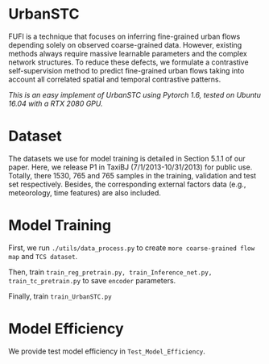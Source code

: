 # UrbanSTC

FUFI is a technique that focuses on inferring fine-grained urban flows depending solely on observed coarse-grained data. However, existing methods always require massive learnable parameters and the complex network structures. To reduce these defects, we formulate a contrastive self-supervision method to predict fine-grained urban flows taking into account all correlated spatial and temporal contrastive patterns.

*This is an easy implement of UrbanSTC using Pytorch 1.6, tested on Ubuntu 16.04 with a RTX 2080 GPU.*

# Dataset

The datasets we use for model training is detailed in Section 5.1.1 of our paper. Here, we release P1 in TaxiBJ (7/1/2013-10/31/2013) for public use. Totally, there 1530, 765 and 765 samples in the training, validation and test set respectively. Besides, the corresponding external factors data (e.g., meteorology, time features) are also included. 

# Model  Training

First, we run `./utils/data_process.py` to create `more coarse-grained flow map` and `TCS dataset`.

Then, train `train_reg_pretrain.py, train_Inference_net.py, train_tc_pretrain.py` to save `encoder` parameters.

Finally, train `train_UrbanSTC.py`

# Model Efficiency

We provide test model efficiency in `Test_Model_Efficiency`.

